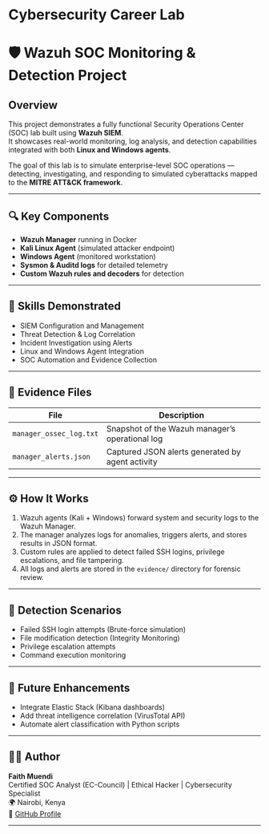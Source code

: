 # Cybersecurity Career Lab
# 🛡️ Wazuh SOC Monitoring & Detection Project

## Overview
This project demonstrates a fully functional Security Operations Center (SOC) lab built using **Wazuh SIEM**.  
It showcases real-world monitoring, log analysis, and detection capabilities integrated with both **Linux and Windows agents**.

The goal of this lab is to simulate enterprise-level SOC operations — detecting, investigating, and responding to simulated cyberattacks mapped to the **MITRE ATT&CK framework**.

---

## 🔍 Key Components
- **Wazuh Manager** running in Docker  
- **Kali Linux Agent** (simulated attacker endpoint)  
- **Windows Agent** (monitored workstation)  
- **Sysmon & Auditd logs** for detailed telemetry  
- **Custom Wazuh rules and decoders** for detection

---

## 🧠 Skills Demonstrated
- SIEM Configuration and Management  
- Threat Detection & Log Correlation  
- Incident Investigation using Alerts  
- Linux and Windows Agent Integration  
- SOC Automation and Evidence Collection  

---

## 📂 Evidence Files
| File | Description |
|------|--------------|
| `manager_ossec_log.txt` | Snapshot of the Wazuh manager’s operational log |
| `manager_alerts.json` | Captured JSON alerts generated by agent activity |

---

## ⚙️ How It Works
1. Wazuh agents (Kali + Windows) forward system and security logs to the Wazuh Manager.  
2. The manager analyzes logs for anomalies, triggers alerts, and stores results in JSON format.  
3. Custom rules are applied to detect failed SSH logins, privilege escalations, and file tampering.  
4. All logs and alerts are stored in the `evidence/` directory for forensic review.

---

## 🧾 Detection Scenarios
- Failed SSH login attempts (Brute-force simulation)  
- File modification detection (Integrity Monitoring)  
- Privilege escalation attempts  
- Command execution monitoring  

---

## 🚀 Future Enhancements
- Integrate Elastic Stack (Kibana dashboards)  
- Add threat intelligence correlation (VirusTotal API)  
- Automate alert classification with Python scripts  

---

## 👩‍💻 Author
**Faith Muendi**  
Certified SOC Analyst (EC-Council) | Ethical Hacker | Cybersecurity Specialist  
🌍 Nairobi, Kenya  
🔗 [GitHub Profile](https://github.com/natashafeyh4)

---


